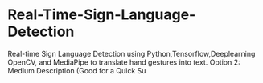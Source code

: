 # Real-Time-Sign-Language-Detection
Real-time Sign Language Detection using Python,Tensorflow,Deeplearning OpenCV, and MediaPipe to translate hand gestures into text.  Option 2: Medium Description (Good for a Quick Su
